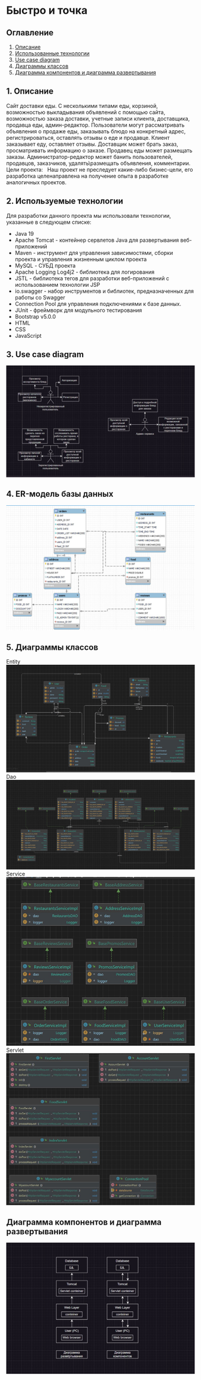 # Быстро и точка

## Оглавление
1. [Описание](#описание)
2. [Использованные технологии](#использованные-технологии)
3. [Use case diagram](#Use-case-diagram)
4. [Диаграммы классов](#Диаграммы-классов)
5. [Диаграмма компонентов и диаграмма развертывания](#Диаграмма-компонентов-и-диаграмма-развертывания)

## 1. Описание
Сайт доставки еды. С несколькими типами еды, корзиной, возможностью выкладывания объявлений с помощью сайта, возможностью заказа доставки, учетные записи клиента, доставщика, продавца еды, админ-редактор. Пользователи могут рассматривать объявления о продаже еды, заказывать блюдо на конкретный адрес, регистрироваться, оставлять отзывы о еде и продавце. Клиент заказывает еду, оставляет отзывы. Доставщик может брать заказ, просматривать информацию о заказе. Продавец еды может размещать заказы. Администратор-редактор может банить пользователей, продавцов, заказчиков, удалять\размещать объявления, комментарии.
Цели проекта:  
Наш проект не преследует какие-либо бизнес-цели, его разработка целенаправлена на получение опыта в разработке аналогичных проектов.

## 2. Используемые технологии
Для разработки данного проекта мы использовали технологии, указанные в следующем списке:
-  Java 19
-  Apache Tomcat - контейнер сервлетов Java для развертывания веб-приложений
-  Maven - инструмент для управления зависимостями, сборки проекта и управления жизненным циклом проекта
-  MySQL - СУБД проекта
-  Apache Logging Log4j2 - библиотека для логирования
-  JSTL - библиотека тегов для разработки веб-приложений с использованием технологии JSP
-  io.swagger - набор инструментов и библиотек, предназначенных для работы со Swagger
-  Connection Pool для управления подключениями к базе данных.
-  JUnit - фреймворк для модульного тестирования
-  Bootstrap v5.0.0
-  HTML
-  CSS
-  JavaScript

## 3. Use case diagram
![Use case diagram](src/main/webapp/images/usecasediagram.jpg)

## 4. ER-модель базы данных
![ER Model](src/main/webapp/images/ermodel.jpg)

## 5. Диаграммы классов
Entity
![Entity](src/main/webapp/images/entity.jpg)
Dao
![Dao](src/main/webapp/images/dao.jpg)
Service
![Service](src/main/webapp/images/service.jpg)
Servlet
![Servlet](src/main/webapp/images/servlet.jpg)

## Диаграмма компонентов и диаграмма развертывания
![Diagram](src/main/webapp/images/diagram.jpg)

